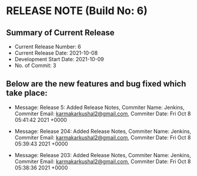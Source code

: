 # RELEASE NOTE (Build No: 6) #
## Summary of Current Release ##
* Current Release Number: 6
* Current Release Date: 2021-10-08
* Development Start Date: 2021-10-09
* No. of Commit: 3
## Below are the new features and bug fixed which take place:  ##
* Message: Release 5: Added Release Notes, Commiter Name: Jenkins, Commiter Email: karmakarkushal2@gmail.com, Commiter Date: Fri Oct 8 05:41:42 2021 +0000

 * Message: Release 204: Added Release Notes, Commiter Name: Jenkins, Commiter Email: karmakarkushal2@gmail.com, Commiter Date: Fri Oct 8 05:39:43 2021 +0000

 * Message: Release 203: Added Release Notes, Commiter Name: Jenkins, Commiter Email: karmakarkushal2@gmail.com, Commiter Date: Fri Oct 8 05:38:36 2021 +0000